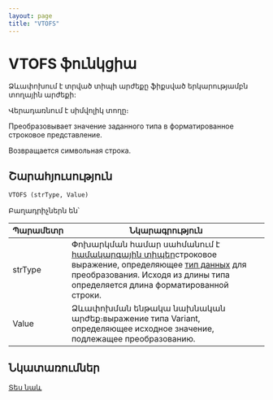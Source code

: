 ```yaml
---
layout: page
title: "VTOFS"
---
```

# VTOFS ֆունկցիա

Ձևափոխում է տրված տիպի արժեքը ֆիքսված երկարությամբն տողային արժեքի:

Վերադառնում է սիմվոլիկ տողը։

Преобразовывает значение заданного типа в форматированное строковое представление. 


Возвращается символьная строка.

## Շարահյուսություն

```vb
VTOFS (strType, Value)
```

Բաղադրիչներն են՝


| Պարամետր | Նկարագրություն |
|--|--|
| strType | Փոխարկման համար սահմանում է [համակարգային տիպեր](../../../types.md)строковое выражение, определяющее [тип данных](../../../types.html) для преобразования. Исходя из длины типа определяется длина форматированной строки. |
| Value | Ձևափոխման ենթակա նախնական արժեք։выражение типа Variant, определяющее исходное значение, подлежащее преобразованию. |


## Նկատառումներ

[Տես նաև](NTOFS.html)
